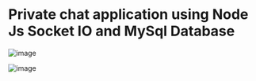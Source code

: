 # Private chat application using Node Js Socket IO and MySql Database

![image](https://github.com/Sudip200/socketio-chatapp/assets/98449874/e27d4e84-beb8-41ce-8f90-eddcab7a8a06)



![image](https://github.com/Sudip200/socketio-chatapp/assets/98449874/b318e9b8-ae6e-47ac-91c5-dd85b093d3b1)




